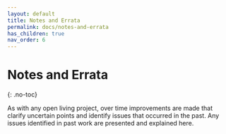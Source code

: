 ```yaml
---
layout: default
title: Notes and Errata
permalink: docs/notes-and-errata
has_children: true
nav_order: 6
---
```


# Notes and Errata
{: .no-toc}

As with any open living project, over time improvements are made that clarify uncertain points and
identify issues that occurred in the past. Any issues identified in past work are presented
and explained here.

